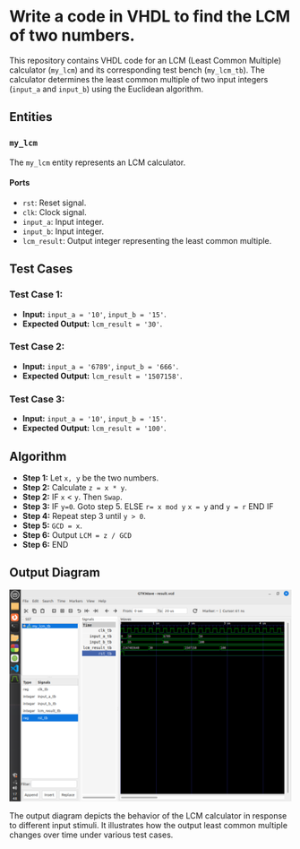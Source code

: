 # Write a code in VHDL to find the LCM of two numbers.

This repository contains VHDL code for an LCM (Least Common Multiple) calculator (`my_lcm`) and its corresponding test bench (`my_lcm_tb`). The calculator determines the least common multiple of two input integers (`input_a` and `input_b`) using the Euclidean algorithm.

## Entities

### `my_lcm`

The `my_lcm` entity represents an LCM calculator.

#### Ports

- `rst`: Reset signal.
- `clk`: Clock signal.
- `input_a`: Input integer.
- `input_b`: Input integer.
- `lcm_result`: Output integer representing the least common multiple.

## Test Cases

### Test Case 1: 

- **Input:** `input_a = '10'`, `input_b = '15'`.
- **Expected Output:** `lcm_result = '30'`.

### Test Case 2: 

- **Input:** `input_a = '6789'`, `input_b = '666'`.
- **Expected Output:** `lcm_result = '1507158'`.

### Test Case 3: 

- **Input:** `input_a = '10'`, `input_b = '15'`.
- **Expected Output:** `lcm_result = '100'`.

## Algorithm

-  **Step 1:** Let `x, y` be the two numbers.
-  **Step 2:** Calculate `z = x * y`.
-  **Step 2:** IF `x` < `y`. Then `Swap`.
-  **Step 3:** IF `y=0`. Goto step 5.
               ELSE `r= x mod y`
                    `x = y` and `y = r`
               END IF
-  **Step 4:** Repeat step 3 until `y > 0`.
-  **Step 5:** `GCD = x`.
-  **Step 6:** Output `LCM = z / GCD`
-  **Step 6:** END

## Output Diagram

![Output Diagram](lcm.png)

The output diagram depicts the behavior of the LCM calculator in response to different input stimuli. It illustrates how the output least common multiple changes over time under various test cases.
